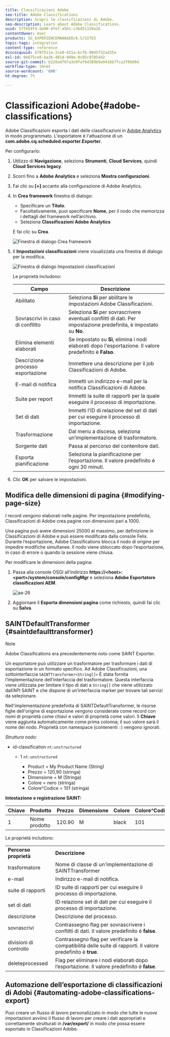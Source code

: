 ```yaml
---
title: Classificazioni Adobe
seo-title: Adobe Classifications
description: Scopri le classificazioni di Adobe.
seo-description: Learn about Adobe Classifications.
uuid: 57fb59f4-da90-4fe7-a5b1-c3bd51159a16
contentOwner: User
products: SG_EXPERIENCEMANAGER/6.5/SITES
topic-tags: integration
content-type: reference
discoiquuid: 6787511a-2ce0-421a-bcfb-90d5f32ad35e
exl-id: 0e675ce8-ba3b-481d-949e-0c85c97054d2
source-git-commit: b220adf6fa3e9faf94389b9a9416b7fca2f89d9d
workflow-type: tm+mt
source-wordcount: '600'
ht-degree: 7%

---
```


# Classificazioni Adobe{#adobe-classifications}

Adobe Classificazioni esporta i dati delle classificazioni in [Adobe Analytics](/help/sites-administering/adobeanalytics.md) in modo programmato. L&#39;esportatore è l&#39;attuazione di un **com.adobe.cq.scheduled.exporter.Exporter**.

Per configurarlo:

1. Utilizzo di **Navigazione**, seleziona **Strumenti**, **Cloud Services**, quindi **Cloud Services legacy**.
1. Scorri fino a **Adobe Analytics** e seleziona **Mostra configurazioni**.
1. Fai clic su **[+]** accanto alla configurazione di Adobe Analytics.

1. In **Crea framework** finestra di dialogo:

   * Specificare un **Titolo**.
   * Facoltativamente, puoi specificare **Nome**, per il nodo che memorizza i dettagli del framework nell’archivio.
   * Seleziona **Classificazioni Adobe Analytics**

   E fai clic su **Crea**.

   ![Finestra di dialogo Crea framework](assets/aa-25.png)

1. Il **Impostazioni classificazioni** viene visualizzata una finestra di dialogo per la modifica.

   ![Finestra di dialogo Impostazioni classificazioni](assets/aa-classifications-settings.png)

   Le proprietà includono:

   | **Campo** | **Descrizione** |
   |---|---|
   | Abilitato | Seleziona **Sì** per abilitare le impostazioni Adobe Classificazioni. |
   | Sovrascrivi in caso di conflitto | Seleziona **Sì** per sovrascrivere eventuali conflitti di dati. Per impostazione predefinita, è impostato su **No**. |
   | Elimina elementi elaborati | Se impostato su **Sì**, elimina i nodi elaborati dopo l&#39;esportazione. Il valore predefinito è **Falso**. |
   | Descrizione processo esportazione | Immettere una descrizione per il job Classificazioni di Adobe. |
   | E-mail di notifica | Immetti un indirizzo e-mail per la notifica Classificazioni di Adobe. |
   | Suite per report | Immetti la suite di rapporti per la quale eseguire il processo di importazione. |
   | Set di dati | Immetti l’ID di relazione del set di dati per cui eseguire il processo di importazione. |
   | Trasformazione | Dal menu a discesa, seleziona un’implementazione di trasformatore. |
   | Sorgente dati | Passa al percorso del contenitore dati. |
   | Esporta pianificazione | Seleziona la pianificazione per l’esportazione. Il valore predefinito è ogni 30 minuti. |

1. Clic **OK** per salvare le impostazioni.

## Modifica delle dimensioni di pagina {#modifying-page-size}

I record vengono elaborati nelle pagine. Per impostazione predefinita, Classificazioni di Adobe crea pagine con dimensioni pari a 1000.

Una pagina può avere dimensioni 25000 al massimo, per definizione in Classificazioni di Adobe e può essere modificata dalla console Felix. Durante l’esportazione, Adobe Classifications blocca il nodo di origine per impedire modifiche simultanee. Il nodo viene sbloccato dopo l’esportazione, in caso di errore o quando la sessione viene chiusa.

Per modificare le dimensioni della pagina:

1. Passa alla console OSGI all’indirizzo **https://&lt;host>:&lt;port>/system/console/configMgr** e seleziona **Adobe Esportatore classificazioni AEM**.

   ![aa-26](assets/aa-26.png)

1. Aggiornare il **Esporta dimensioni pagina** come richiesto, quindi fai clic su **Salva**.

## SAINTDefaultTransformer {#saintdefaulttransformer}

>[!NOTE]
>
>Adobe Classifications era precedentemente noto come SAINT Exporter.

Un esportatore può utilizzare un trasformatore per trasformare i dati di esportazione in un formato specifico. Ad Adobe Classificazioni, una sottointerfaccia `SAINTTransformer<String[]>` È stata fornita l’implementazione dell’interfaccia del trasformatore. Questa interfaccia viene utilizzata per limitare il tipo di dati a `String[]` che viene utilizzato dall’API SAINT e che dispone di un’interfaccia marker per trovare tali servizi da selezionare.

Nell&#39;implementazione predefinita di SAINTDefaultTransformer, le risorse figlie dell&#39;origine di esportazione vengono considerate come record con nomi di proprietà come chiavi e valori di proprietà come valori. Il **Chiave** viene aggiunta automaticamente come prima colonna; il suo valore sarà il nome del nodo. Proprietà con namespace (contenenti `:`) vengono ignorati.

*Struttura nodo:*

* id-classification `nt:unstructured`

   * 1 `nt:unstructured`

      * Product = My Product Name (String)
      * Prezzo = 120,90 (stringa)
      * Dimensione = M (Stringa)
      * Colore = nero (stringa)
      * Colore^Codice = 101 (stringa)

**Intestazione e registrazione SAINT:**

| **Chiave** | **Prodotto** | **Prezzo** | **Dimensione** | **Colore** | **Colore^Codice** |
|---|---|---|---|---|---|
| 1 | Nome prodotto | 120.90 | M | black | 101 |

Le proprietà includono:

<table>
 <tbody>
  <tr>
   <td><strong>Percorso proprietà</strong></td>
   <td><strong>Descrizione</strong></td>
  </tr>
  <tr>
   <td>trasformatore</td>
   <td>Nome di classe di un'implementazione di SAINTTransformer</td>
  </tr>
  <tr>
   <td>e-mail</td>
   <td>Indirizzo e-mail di notifica.</td>
  </tr>
  <tr>
   <td>suite di rapporti</td>
   <td>ID suite di rapporti per cui eseguire il processo di importazione. </td>
  </tr>
  <tr>
   <td>set di dati</td>
   <td>ID relazione set di dati per cui eseguire il processo di importazione. </td>
  </tr>
  <tr>
   <td>descrizione</td>
   <td>Descrizione del processo. <br /> </td>
  </tr>
  <tr>
   <td>sovrascrivi</td>
   <td>Contrassegno flag per sovrascrivere i conflitti di dati. Il valore predefinito è <strong>false</strong>.</td>
  </tr>
  <tr>
   <td>divisioni di controllo</td>
   <td>Contrassegno flag per verificare la compatibilità delle suite di rapporti. Il valore predefinito è <strong>true</strong>.</td>
  </tr>
  <tr>
   <td>deleteprocessed</td>
   <td>Flag per eliminare i nodi elaborati dopo l’esportazione. Il valore predefinito è <strong>false</strong>.</td>
  </tr>
 </tbody>
</table>

## Automazione dell’esportazione di classificazioni di Adobi {#automating-adobe-classifications-export}

Puoi creare un flusso di lavoro personalizzato in modo che tutte le nuove importazioni avviino il flusso di lavoro per creare i dati appropriati e correttamente strutturati in **/var/export/** in modo che possa essere esportato in Classificazioni Adobe.
